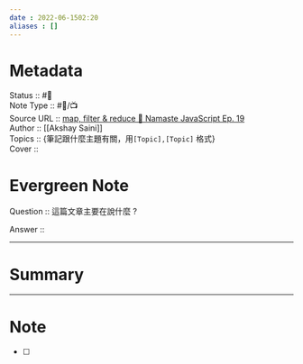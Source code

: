 ```yaml
---
date : 2022-06-1502:20
aliases : []
---
```

# Metadata
Status :: #🌱 <br>
Note Type :: #📨/📺 <br>
Source URL :: [map, filter & reduce 🙏 Namaste JavaScript Ep. 19](https://www.youtube.com/watch?v=zdp0zrpKzIE) <br>
Author :: [[Akshay Saini]]<br>
Topics :: {筆記跟什麼主題有關，用`[Topic],[Topic]` 格式} <br>
Cover ::

# Evergreen Note

Question :: 這篇文章主要在說什麼 ?

Answer :: 

---

# Summary 

---

# Note
- [ ] 